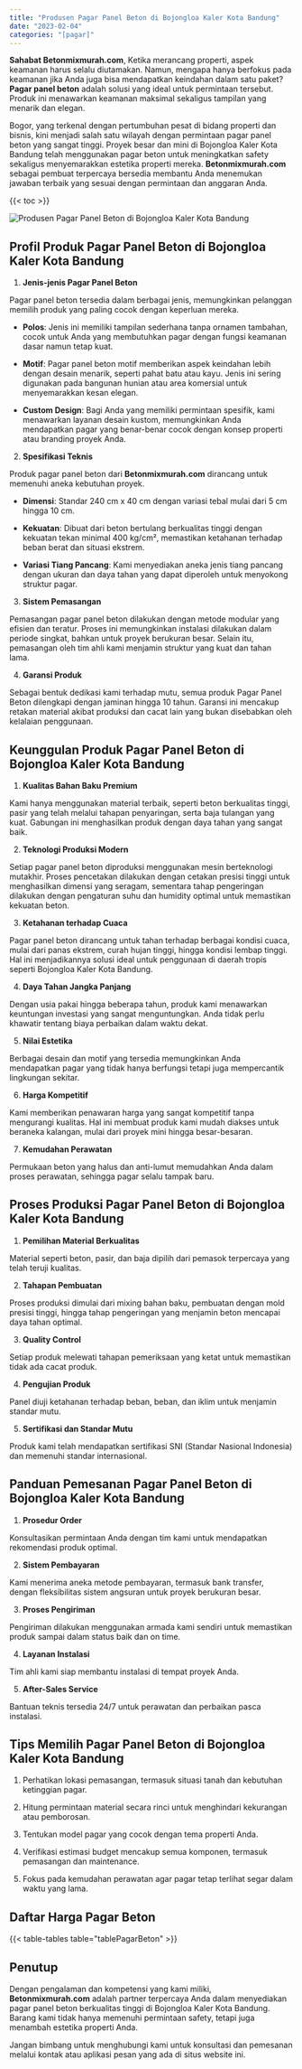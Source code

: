 ```yaml
---
title: "Produsen Pagar Panel Beton di Bojongloa Kaler Kota Bandung"
date: "2023-02-04"
categories: "[pagar]"
---
```


**Sahabat Betonmixmurah.com**, Ketika merancang properti, aspek keamanan harus selalu diutamakan. Namun, mengapa hanya berfokus pada keamanan jika Anda juga bisa mendapatkan keindahan dalam satu paket? **Pagar panel beton** adalah solusi yang ideal untuk permintaan tersebut. Produk ini menawarkan keamanan maksimal sekaligus tampilan yang menarik dan elegan.  

Bogor, yang terkenal dengan pertumbuhan pesat di bidang properti dan bisnis, kini menjadi salah satu wilayah dengan permintaan pagar panel beton yang sangat tinggi. Proyek besar dan mini di Bojongloa Kaler Kota Bandung telah menggunakan pagar beton untuk meningkatkan safety sekaligus menyemarakkan estetika properti mereka. **Betonmixmurah.com** sebagai pembuat terpercaya bersedia membantu Anda menemukan jawaban terbaik yang sesuai dengan permintaan dan anggaran Anda.

{{< toc >}}

![Produsen Pagar Panel Beton di Bojongloa Kaler Kota Bandung](/images/pagar/pagar-beton-17.jpg)

## Profil Produk Pagar Panel Beton di Bojongloa Kaler Kota Bandung

1. **Jenis-jenis Pagar Panel Beton**  

Pagar panel beton tersedia dalam berbagai jenis, memungkinkan pelanggan memilih produk yang paling cocok dengan keperluan mereka.  

- **Polos**: Jenis ini memiliki tampilan sederhana tanpa ornamen tambahan, cocok untuk Anda yang membutuhkan pagar dengan fungsi keamanan dasar namun tetap kuat.  

- **Motif**: Pagar panel beton motif memberikan aspek keindahan lebih dengan desain menarik, seperti pahat batu atau kayu. Jenis ini sering digunakan pada bangunan hunian atau area komersial untuk menyemarakkan kesan elegan.  

- **Custom Design**: Bagi Anda yang memiliki permintaan spesifik, kami menawarkan layanan desain kustom, memungkinkan Anda mendapatkan pagar yang benar-benar cocok dengan konsep properti atau branding proyek Anda.  

2. **Spesifikasi Teknis**  

Produk pagar panel beton dari **Betonmixmurah.com** dirancang untuk memenuhi aneka kebutuhan proyek.  

- **Dimensi**: Standar 240 cm x 40 cm dengan variasi tebal mulai dari 5 cm hingga 10 cm.  

- **Kekuatan**: Dibuat dari beton bertulang berkualitas tinggi dengan kekuatan tekan minimal 400 kg/cm², memastikan ketahanan terhadap beban berat dan situasi ekstrem.  

- **Variasi Tiang Pancang**: Kami menyediakan aneka jenis tiang pancang dengan ukuran dan daya tahan yang dapat diperoleh untuk menyokong struktur pagar.  

3. **Sistem Pemasangan**  

Pemasangan pagar panel beton dilakukan dengan metode modular yang efisien dan teratur. Proses ini memungkinkan instalasi dilakukan dalam periode singkat, bahkan untuk proyek berukuran besar. Selain itu, pemasangan oleh tim ahli kami menjamin struktur yang kuat dan tahan lama.  

4. **Garansi Produk**  

Sebagai bentuk dedikasi kami terhadap mutu, semua produk Pagar Panel Beton dilengkapi dengan jaminan hingga 10 tahun. Garansi ini mencakup retakan material akibat produksi dan cacat lain yang bukan disebabkan oleh kelalaian penggunaan.

## Keunggulan Produk Pagar Panel Beton di Bojongloa Kaler Kota Bandung 

1. **Kualitas Bahan Baku Premium**  

Kami hanya menggunakan material terbaik, seperti beton berkualitas tinggi, pasir yang telah melalui tahapan penyaringan, serta baja tulangan yang kuat. Gabungan ini menghasilkan produk dengan daya tahan yang sangat baik.  

2. **Teknologi Produksi Modern**  

Setiap pagar panel beton diproduksi menggunakan mesin berteknologi mutakhir. Proses pencetakan dilakukan dengan cetakan presisi tinggi untuk menghasilkan dimensi yang seragam, sementara tahap pengeringan dilakukan dengan pengaturan suhu dan humidity optimal untuk memastikan kekuatan beton.  

3. **Ketahanan terhadap Cuaca**  

Pagar panel beton dirancang untuk tahan terhadap berbagai kondisi cuaca, mulai dari panas ekstrem, curah hujan tinggi, hingga kondisi lembap tinggi. Hal ini menjadikannya solusi ideal untuk penggunaan di daerah tropis seperti Bojongloa Kaler Kota Bandung.  

4. **Daya Tahan Jangka Panjang**  

Dengan usia pakai hingga beberapa tahun, produk kami menawarkan keuntungan investasi yang sangat menguntungkan. Anda tidak perlu khawatir tentang biaya perbaikan dalam waktu dekat.  

5. **Nilai Estetika**  

Berbagai desain dan motif yang tersedia memungkinkan Anda mendapatkan pagar yang tidak hanya berfungsi tetapi juga mempercantik lingkungan sekitar.  

6. **Harga Kompetitif**  

Kami memberikan penawaran harga yang sangat kompetitif tanpa mengurangi kualitas. Hal ini membuat produk kami mudah diakses untuk beraneka kalangan, mulai dari proyek mini hingga besar-besaran.  

7. **Kemudahan Perawatan**  

Permukaan beton yang halus dan anti-lumut memudahkan Anda dalam proses perawatan, sehingga pagar selalu tampak baru.

## Proses Produksi Pagar Panel Beton di Bojongloa Kaler Kota Bandung

1. **Pemilihan Material Berkualitas**  

Material seperti beton, pasir, dan baja dipilih dari pemasok terpercaya yang telah teruji kualitas.

2. **Tahapan Pembuatan**  

Proses produksi dimulai dari mixing bahan baku, pembuatan dengan mold presisi tinggi, hingga tahap pengeringan yang menjamin beton mencapai daya tahan optimal.

3. **Quality Control**  

Setiap produk melewati tahapan pemeriksaan yang ketat untuk memastikan tidak ada cacat produk.

4. **Pengujian Produk**  

Panel diuji ketahanan terhadap beban, beban, dan iklim untuk menjamin standar mutu.

5. **Sertifikasi dan Standar Mutu**  

Produk kami telah mendapatkan sertifikasi SNI (Standar Nasional Indonesia) dan memenuhi standar internasional.

## Panduan Pemesanan Pagar Panel Beton di Bojongloa Kaler Kota Bandung

1. **Prosedur Order**  

Konsultasikan permintaan Anda dengan tim kami untuk mendapatkan rekomendasi produk optimal.

2. **Sistem Pembayaran**  

Kami menerima aneka metode pembayaran, termasuk bank transfer, dengan fleksibilitas sistem angsuran untuk proyek berukuran besar.

3. **Proses Pengiriman**  

Pengiriman dilakukan menggunakan armada kami sendiri untuk memastikan produk sampai dalam status baik dan on time.

4. **Layanan Instalasi**  

Tim ahli kami siap membantu instalasi di tempat proyek Anda.

5. **After-Sales Service**  

Bantuan teknis tersedia 24/7 untuk perawatan dan perbaikan pasca instalasi.

## Tips Memilih Pagar Panel Beton di Bojongloa Kaler Kota Bandung

1. Perhatikan lokasi pemasangan, termasuk situasi tanah dan kebutuhan ketinggian pagar.  

2. Hitung permintaan material secara rinci untuk menghindari kekurangan atau pemborosan.  

3. Tentukan model pagar yang cocok dengan tema properti Anda.  

4. Verifikasi estimasi budget mencakup semua komponen, termasuk pemasangan dan maintenance.  

5. Fokus pada kemudahan perawatan agar pagar tetap terlihat segar dalam waktu yang lama.

## Daftar Harga Pagar Beton

{{< table-tables table="tablePagarBeton" >}}

## Penutup

Dengan pengalaman dan kompetensi yang kami miliki, **Betonmixmurah.com** adalah partner terpercaya Anda dalam menyediakan pagar panel beton berkualitas tinggi di Bojongloa Kaler Kota Bandung. Barang kami tidak hanya memenuhi permintaan safety, tetapi juga menambah estetika properti Anda.  

Jangan bimbang untuk menghubungi kami untuk konsultasi dan pemesanan melalui kontak atau aplikasi pesan yang ada di situs website ini.